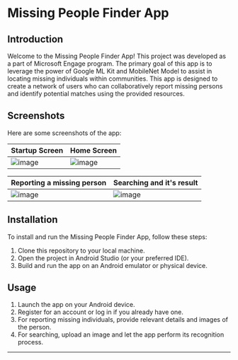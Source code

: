 # Missing People Finder App



## Introduction

Welcome to the Missing People Finder App! This project was developed as a part of Microsoft Engage program. The primary goal of this app is to leverage the power of Google ML Kit and MobileNet Model to assist in locating missing individuals within communities. This app is designed to create a network of users who can collaboratively report missing persons and identify potential matches using the provided resources.

## Screenshots

Here are some screenshots of the app:

| Startup Screen                            |Home Screen                            |
| ----------------------------------- | ----------------------------------- |
| ![image](https://github.com/onio-rgb/missing/assets/84903289/79287fc3-7629-4673-836d-dff8d12d6025) | ![image](https://github.com/onio-rgb/missing/assets/84903289/c17ddd8b-3802-469e-9c3d-807feb201c2c) |

| Reporting a missing person                            |Searching and it's result                            |
| ----------------------------------- | ----------------------------------- |
| ![image](https://github.com/onio-rgb/missing/assets/84903289/d87911b8-5f70-44e6-94cd-3bc7d8480f5a) | ![image](https://github.com/onio-rgb/missing/assets/84903289/19281372-3a3e-49d0-bdc3-d68b2737a7ee)

<!-- Add more screenshots as needed -->

## Installation

To install and run the Missing People Finder App, follow these steps:

1. Clone this repository to your local machine.
2. Open the project in Android Studio (or your preferred IDE).
3. Build and run the app on an Android emulator or physical device.

## Usage

1. Launch the app on your Android device.
2. Register for an account or log in if you already have one.
3. For reporting missing individuals, provide relevant details and images of the person.
4. For searching, upload an image and let the app perform its recognition process.


---
